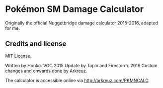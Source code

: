 # Pokémon SM Damage Calculator
Originally the official Nuggetbridge damage calculator 2015-2016, adapted for me.

Credits and license
-------------------

MIT License.

Written by Honko. VGC 2015 Update by Tapin and Firestorm. 2016 Custom changes and onwards done by Arkreuz.

The calculator is accessible online via http://arkreuz.com/PKMNCALC
